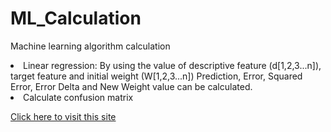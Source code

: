 # ML_Calculation
Machine learning algorithm calculation
<li>Linear regression: 
By using the value of descriptive feature (d[1,2,3...n]), target feature and initial weight (W[1,2,3...n]) Prediction, Error, Squared Error, Error Delta and New Weight value can be calculated.</li>
<li>Calculate confusion matrix </li>

<a href="https://sakib-75.github.io/ML_Calculation/"> Click here to visit this site </a>
